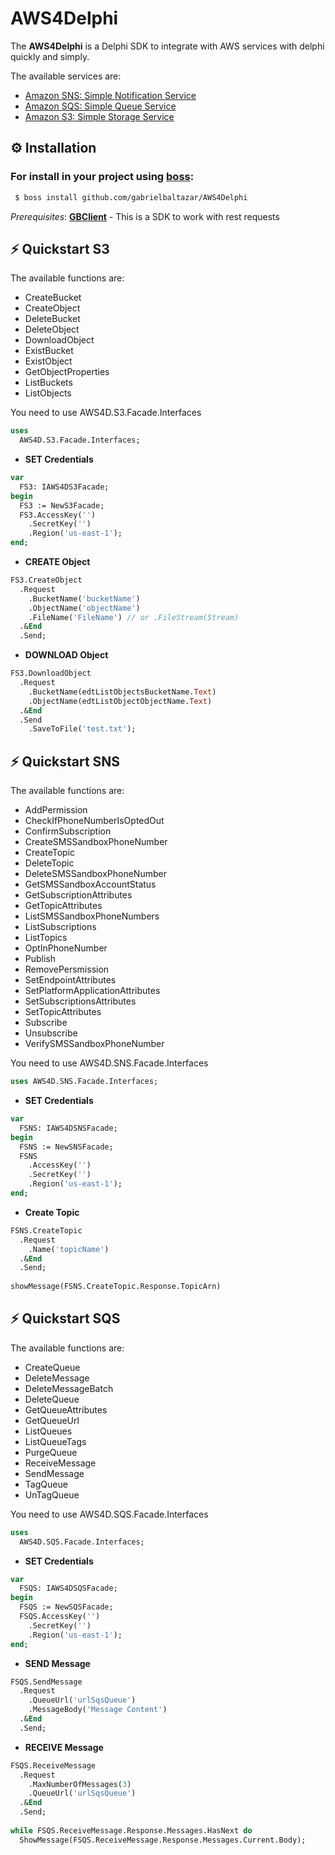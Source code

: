 # AWS4Delphi
<p>The <b>AWS4Delphi</b> is a Delphi SDK to integrate with AWS services with delphi quickly and simply.</p>
<p>The available services are:</p>

* [Amazon SNS: Simple Notification Service](https://aws.amazon.com/sns/)
* [Amazon SQS: Simple Queue Service](https://aws.amazon.com/sqs/)
* [Amazon S3: Simple Storage Service](https://aws.amazon.com/s3/)

## ⚙️ Installation 

### For install in your project using [boss](https://github.com/HashLoad/boss): 
``` sh  
 $ boss install github.com/gabrielbaltazar/AWS4Delphi
 ```

*Prerequisites*: [**GBClient**](https://github.com/gabrielbaltazar/GBClient) - This is a SDK to work with rest requests


## ⚡️ Quickstart S3

The available functions are:
* CreateBucket
* CreateObject
* DeleteBucket
* DeleteObject
* DownloadObject
* ExistBucket
* ExistObject
* GetObjectProperties
* ListBuckets
* ListObjects

You need to use AWS4D.S3.Facade.Interfaces

```pascal
uses
  AWS4D.S3.Facade.Interfaces;
```

* **SET Credentials**
```pascal
var
  FS3: IAWS4DS3Facade;
begin
  FS3 := NewS3Facade;
  FS3.AccessKey('')
    .SecretKey('')
    .Region('us-east-1');
end;
``` 

* **CREATE Object**
```pascal
FS3.CreateObject
  .Request
    .BucketName('bucketName')
    .ObjectName('objectName')
    .FileName('FileName') // or .FileStream(Stream)
  .&End
  .Send;
``` 

* **DOWNLOAD Object**
```pascal
FS3.DownloadObject
  .Request
    .BucketName(edtListObjectsBucketName.Text)
    .ObjectName(edtListObjectObjectName.Text)
  .&End
  .Send
    .SaveToFile('test.txt');
``` 

## ⚡️ Quickstart SNS

The available functions are:
* AddPermission
* CheckIfPhoneNumberIsOptedOut
* ConfirmSubscription
* CreateSMSSandboxPhoneNumber
* CreateTopic
* DeleteTopic
* DeleteSMSSandboxPhoneNumber
* GetSMSSandboxAccountStatus
* GetSubscriptionAttributes
* GetTopicAttributes
* ListSMSSandboxPhoneNumbers
* ListSubscriptions
* ListTopics
* OptInPhoneNumber
* Publish
* RemovePersmission
* SetEndpointAttributes
* SetPlatformApplicationAttributes
* SetSubscriptionsAttributes
* SetTopicAttributes
* Subscribe
* Unsubscribe
* VerifySMSSandboxPhoneNumber

You need to use AWS4D.SNS.Facade.Interfaces

```pascal
uses AWS4D.SNS.Facade.Interfaces;
```

* **SET Credentials**
```pascal
var
  FSNS: IAWS4DSNSFacade;
begin
  FSNS := NewSNSFacade;
  FSNS
    .AccessKey('')
    .SecretKey('')
    .Region('us-east-1');
end;

``` 
* **Create Topic**
```pascal
FSNS.CreateTopic
  .Request
    .Name('topicName')
  .&End
  .Send;
  
showMessage(FSNS.CreateTopic.Response.TopicArn)
``` 

## ⚡️ Quickstart SQS

The available functions are:
* CreateQueue
* DeleteMessage
* DeleteMessageBatch
* DeleteQueue
* GetQueueAttributes
* GetQueueUrl
* ListQueues
* ListQueueTags
* PurgeQueue
* ReceiveMessage
* SendMessage
* TagQueue
* UnTagQueue

You need to use AWS4D.SQS.Facade.Interfaces

```pascal
uses
  AWS4D.SQS.Facade.Interfaces;
```

* **SET Credentials**
```pascal
var
  FSQS: IAWS4DSQSFacade;
begin
  FSQS := NewSQSFacade;
  FSQS.AccessKey('')
    .SecretKey('')
    .Region('us-east-1');
end;
``` 

* **SEND Message**
```pascal
FSQS.SendMessage
  .Request
    .QueueUrl('urlSqsQueue')
    .MessageBody('Message Content')    
  .&End
  .Send;
``` 

* **RECEIVE Message**
```pascal
FSQS.ReceiveMessage
  .Request
    .MaxNumberOfMessages(3)
    .QueueUrl('urlSqsQueue')
  .&End
  .Send;
  
while FSQS.ReceiveMessage.Response.Messages.HasNext do
  ShowMessage(FSQS.ReceiveMessage.Response.Messages.Current.Body);
``` 
